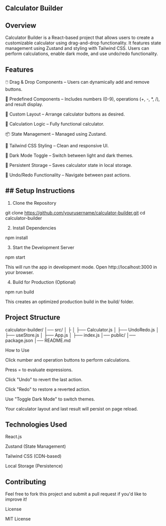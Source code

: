 ##     Calculator Builder

## Overview

Calculator Builder is a React-based project that allows users to create a customizable calculator using drag-and-drop functionality. It features state management using Zustand and styling with Tailwind CSS. Users can perform calculations, enable dark mode, and use undo/redo functionality.

## Features

🖱️ Drag & Drop Components – Users can dynamically add and remove buttons.

🔢 Predefined Components – Includes numbers (0-9), operations (+, -, *, /), and result display.

📐 Custom Layout – Arrange calculator buttons as desired.

🧮 Calculation Logic – Fully functional calculator.

📦 State Management – Managed using Zustand.

🎨 Tailwind CSS Styling – Clean and responsive UI.

🌙 Dark Mode Toggle – Switch between light and dark themes.

💾 Persistent Storage – Saves calculator state in local storage.

🔄 Undo/Redo Functionality – Navigate between past actions.

## ## Setup Instructions

1. Clone the Repository

git clone https://github.com/yourusername/calculator-builder.git
cd calculator-builder

2. Install Dependencies

npm install

3. Start the Development Server

npm start

This will run the app in development mode. Open http://localhost:3000 in your browser.

4. Build for Production (Optional)

npm run build

This creates an optimized production build in the build/ folder.

## Project Structure

calculator-builder/
│── src/
│   ├
│   ├── Calculator.js
│   ├── UndoRedo.js
│   ├── useStore.js
│   ├── App.js
│   ├── index.js
│── public/
│── package.json
│── README.md

How to Use

Click number and operation buttons to perform calculations.

Press = to evaluate expressions.

Click "Undo" to revert the last action.

Click "Redo" to restore a reverted action.

Use "Toggle Dark Mode" to switch themes.

Your calculator layout and last result will persist on page reload.

## Technologies Used

React.js

Zustand (State Management)

Tailwind CSS (CDN-based)

Local Storage (Persistence)

## Contributing

Feel free to fork this project and submit a pull request if you'd like to improve it!

License

MIT License



